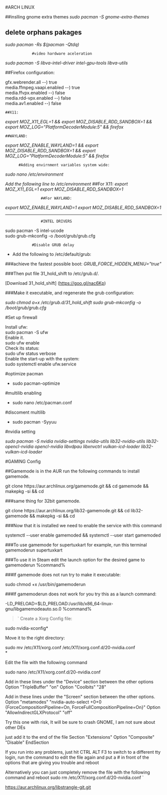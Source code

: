 #ARCH LINUX 

##inslling gnome extra themes
*sudo pacman -S gnome-extra-themes*

## delete orphans pakages 
*sudo pacman -Rs $(pacman -Qtdq)*


                #video hardware aceleration

*sudo pacman -S libva-intel-driver intel-gpu-tools libva-utils*

##Firefox configuration:
<dl>
<dt>gfx.webrender.all           --) true</dt>  
<dt>media.ffmpeg.vaapi.enabled  --) true</dt>
<dt>media.ffvpx.enabled         --) false</dt>
<dt>media.rdd-vpx.enabled       --) false</dt>
<dt>media.av1.enabled           --) false</dt>
</dl>

    ##X11:

*export MOZ_X11_EGL=1 && export MOZ_DISABLE_RDD_SANDBOX=1 && export MOZ_LOG="PlatformDecoderModule:5" && firefox*

    ##WAYLAND:
    
*export MOZ_ENABLE_WAYLAND=1 && export MOZ_DISABLE_RDD_SANDBOX=1 && export MOZ_LOG="PlatformDecoderModule:5" && firefox*



          #Adding envirnment variables system wide:

*sudo nano /etc/environment*

*Add the following line to /etc/environment*
                     ##For X11:
*export MOZ_X11_EGL=1* 
*export MOZ_DISABLE_RDD_SANDBOX=1*


                    ##For WAYLAND:

*export MOZ_ENABLE_WAYLAND=1*
*export MOZ_DISABLE_RDD_SANDBOX=1*
_____________________________________________________________
                    #INTEL DRIVERS
<dl>                   
<dt>sudo pacman -S intel-ucode</dt>
<dt>sudo grub-mkconfig -o /boot/grub/grub.cfg</dt>
</dl>

                #Disable GRUB delay

- Add the following to /etc/default/grub:
 
 ###achieve the fastest possible boot:
*GRUB_FORCE_HIDDEN_MENU="true"*

###Then put file 31_hold_shift to /etc/grub.d/.

[Download 31_hold_shift] (https://goo.gl/nac6Kp)

###Make it executable, and regenerate the grub configuration:

*sudo chmod a+x /etc/grub.d/31_hold_shift*
*sudo grub-mkconfig -o /boot/grub/grub.cfg*

#Set up firewall
<dl>
<dt>Install ufw:</dt>
<dt>sudo pacman -S ufw</dt>

<dt>Enable it.</dt>
<dt>sudo ufw enable </dt>

<dt>Check its status:</dt>
<dt>sudo ufw status verbose</dt>

<dt>Enable the start-up with the system:</dt>
<dt>sudo systemctl enable ufw.service</dt>
</dl>


#optimize pacman
- sudo pacman-optimize

#multilib enabling

-   sudo nano /etc/pacman.conf 

#discoment multilib

- sudo pacman -Syyuu


#nvidia setting

*sudo pacman -S nvidia nvidia-settings nvidia-utils lib32-nvidia-utils lib32-opencl-nvidia opencl-nvidia libvdpau libxnvctrl vulkan-icd-loader lib32-vulkan-icd-loader*

#GAMING Config

##Gamemode is in the AUR run the following commands to install gamemode.
</dl>
<dt>git clone https://aur.archlinux.org/gamemode.git && cd gamemode && makepkg -si && cd</dt>

###same thing for 32bit gamemode.
<dt>git clone https://aur.archlinux.org/lib32-gamemode.git && cd lib32-gamemode && makepkg -si && cd</dt>

###Now that it is installed we need to enable the service with this command
<dt>systemctl --user enable gamemoded && systemctl --user start gamemoded</dt>

###To use gamemode for supertuxkart for example, run this terminal
gamemoderun supertuxkart

###To use it in Steam edit the launch option for the desired game to
gamemoderun %command%

###If gamemode does not run try to make it executable:
<dt>sudo chmod +x /usr/bin/gamemoderun</dt>

###If gamemoderun does not work for you try this as a launch command:
<dt>-LD_PRELOAD=$LD_PRELOAD:/usr/lib/x86_64-linux-gnu/libgamemodeauto.so.0 %command%</dt>

> \` Create a Xorg Config file:
<dt>sudo nvidia-xconfig*</dt>

Move it to the right directory:
<dt>sudo mv /etc/X11/xorg.conf /etc/X11/xorg.conf.d/20-nvidia.conf</dt>*

Edit the file with the following command
<dt>sudo nano  /etc/X11/xorg.conf.d/20-nvidia.conf</dt>

Add in these lines under the "Device" section between the other options
Option         "TripleBuffer" "on"
Option         "Coolbits" "28"

Add in these lines under the "Screen" section between the other options.
Option         "metamodes" "nvidia-auto-select +0+0 {ForceCompositionPipeline=On, ForceFullCompositionPipeline=On}"
Option         "AllowIndirectGLXProtocol" "off"
</dl>
Try this one with risk, It will be sure to crash GNOME, I am not sure about other DEs

just add it to the end of the file
Section "Extensions"
   Option         "Composite" "Disable"
EndSection

If you run into any problems, just hit CTRL ALT F3 to switch to a different tty login, run the command to edit the file again and put a # in front of the options that are giving you trouble and reboot

Alternatively you can just completely remove the file with the following command and reboot
sudo rm /etc/X11/xorg.conf.d/20-nvidia.conf
\`

  
https://aur.archlinux.org/libstrangle-git.git
